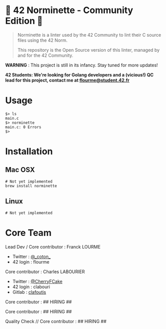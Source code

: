 # 💈 42 Norminette - Community Edition  🔮

> Norminette is a linter used by the 42 Community to lint their C source files using the 42 Norm.
> 
> This repository is the Open Source version of this linter, managed by and for the 42 Community.

**WARNING** : This project is still in its infancy. Stay tuned for more updates!

**42 Students: We're looking for Golang developers and a (vicious!) QC lead for this project, contact me at flourme@student.42.fr**


# Usage
```shell
$> ls
main.c
$> norminette
main.c: 0 Errors
$>
```

# Installation
## Mac OSX
```
# Not yet implemented
brew install norminette
```

## Linux
```
# Not yet implemented
```

# Core Team

Lead Dev / Core contributor : Franck LOURME
 * Twitter : [@\_coton\_](https://twitter.com/_coton_)
 * 42 login : flourme

Core contributor : Charles LABOURIER
 * Twitter : [@CherryFCake](https://twitter.com/CherryFCake)
 * 42 login : clabouri
 * Gitlab : [clafoutis](https://gitlab.com/clafoutis)

Core contributor : ## HIRING ##

Core contributor : ## HIRING ##

Quality Check // Core contributor : ## HIRING ##
